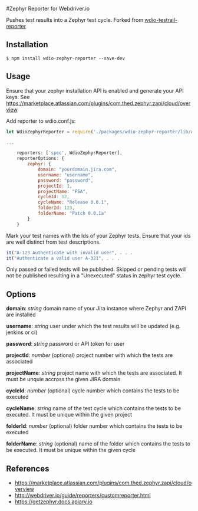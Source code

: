 #Zephyr Reporter for Webdriver.io

Pushes test results into a Zephyr test cycle.
Forked from [wdio-testrail-reporter](https://github.com/oxynade/wdio-testrail-reporter)

## Installation

```shell
$ npm install wdio-zephyr-reporter --save-dev
```

## Usage
Ensure that your zephyr installation API is enabled and generate your API keys. See https://marketplace.atlassian.com/plugins/com.thed.zephyr.zapi/cloud/overview

Add reporter to wdio.conf.js:

```Javascript
let WdioZephyrReporter = require('./packages/wdio-zephyr-reporter/lib/wdio-zephyr-reporter');

...

    reporters: ['spec', WdioZephyrReporter],
    reporterOptions: {
        zephyr: {
            domain: "yourdomain.jira.com",
            username: "username",
            password: "password",
            projectId: 1,
            projectName: "FSA",
            cycleId: 12,
            cycleName: "Release 0.0.1",
            folderId: 123,   
            folderName: "Patch 0.0.1a"   
        }
    }
```


Mark your test names with the Ids of your Zephyr tests. Ensure that your ids are well distinct from test descriptions.
 
```Javascript
it("A-123 Authenticate with invalid user", . . .
it("Authenticate a valid user A-321", . . .
```

Only passed or failed tests will be published. Skipped or pending tests will not be published resulting in a "Unexecuted" status in zephyr test cycle.

## Options

**domain**: *string* domain name of your Jira instance where Zephyr and ZAPI are installed

**username**: *string* user under which the test results will be updated (e.g. jenkins or ci)

**password**: *string* password or API token for user

**projectId**: *number* (optional) project number with which the tests are associated

**projectName**: *string* project name with which the tests are associated. It must be unquie accross the given JIRA domain

**cycleId**: *number* (optional) cycle number which contains the tests to be executed

**cycleName**: *string* name of the test cycle which contains the tests to be executed. It must be unique within the given project

**folderId**: *number* (optional) folder number which contains the tests to be executed

**folderName**: *string* (optional) name of the folder which contains the tests to be executed. It must be unique within the given cycle


## References
- https://marketplace.atlassian.com/plugins/com.thed.zephyr.zapi/cloud/overview
- http://webdriver.io/guide/reporters/customreporter.html
- https://getzephyr.docs.apiary.io
